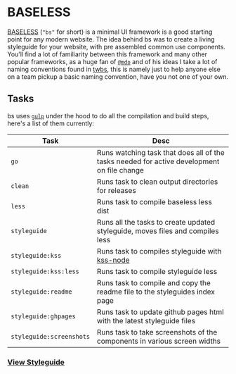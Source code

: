 # BASELESS
[BASELESS](https://github.com/dhigginbotham/baseless) (`"bs"` for short) is a minimal UI framework is a good starting point for any modern website. 
The idea behind bs was to create a living styleguide for your website, with pre assembled common use components. You'll find a lot of familiarity
between this framework and many other popular frameworks, as a huge fan of [`@mdo`](https://twitter.com/mdo) and of his ideas I take a lot of naming 
conventions found in [twbs](https://github.com/twbs/bootstrap), this is namely just to help anyone else on a team pickup a basic naming convention, 
have you not one of your own.

## Tasks
bs uses [`gulp`](https://github.com/gulpjs/gulp) under the hood to do all the compilation and build steps, here's a list of them currently:

| Task | Desc
| --- | --- |
| `go` | Runs watching task that does all of the tasks needed for active development on file change
| `clean` | Runs task to clean output directories for releases
| `less` | Runs task to compile baseless less dist
| `styleguide` | Runs all the tasks to create updated styleguide, moves files and compiles less
| `styleguide:kss` | Runs task to compiles styleguide with [kss-node](https://github.com/kss-node/kss-node)
| `styleguide:kss:less` | Runs task to compile styleguide less
| `styleguide:readme` | Runs task to compile and copy the readme file to the styleguides index page
| `styleguide:ghpages` | Runs task to update github pages html with the latest styleguide files
| `styleguide:screenshots` | Runs task to take screenshots of the components in various screen widths



### [View Styleguide](http://dhigginbotham.github.io/baseless)

